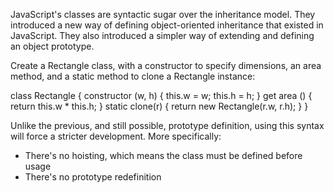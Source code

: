 JavaScript's classes are syntactic sugar over the inheritance model. 
They introduced a new way of defining object-oriented inheritance that existed in JavaScript. 
They also introduced a simpler way of extending and defining an object prototype.

Create a Rectangle class, with a constructor to specify dimensions, an area method, and a static method to clone a Rectangle instance:

class Rectangle {
    constructor (w, h) {
        this.w = w;
        this.h = h;
    }
    get area () {
        return this.w * this.h;
    }
    static clone(r) {
        return new Rectangle(r.w, r.h);
    }
}

Unlike the previous, and still possible, prototype definition, using this syntax will force a stricter development. More specifically:
- There's no hoisting, which means the class must be defined before usage
- There's no prototype redefinition